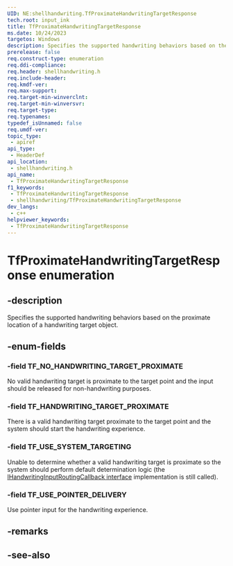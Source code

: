 ```yaml
---
UID: NE:shellhandwriting.TfProximateHandwritingTargetResponse
tech.root: input_ink
title: TfProximateHandwritingTargetResponse
ms.date: 10/24/2023
targetos: Windows
description: Specifies the supported handwriting behaviors based on the proximate location of a handwriting target object.
prerelease: false
req.construct-type: enumeration
req.ddi-compliance: 
req.header: shellhandwriting.h
req.include-header: 
req.kmdf-ver: 
req.max-support: 
req.target-min-winverclnt: 
req.target-min-winversvr: 
req.target-type: 
req.typenames: 
typedef_isUnnamed: false
req.umdf-ver: 
topic_type:
 - apiref
api_type:
 - HeaderDef
api_location:
 - shellhandwriting.h
api_name:
 - TfProximateHandwritingTargetResponse
f1_keywords:
 - TfProximateHandwritingTargetResponse
 - shellhandwriting/TfProximateHandwritingTargetResponse
dev_langs:
 - c++
helpviewer_keywords:
 - TfProximateHandwritingTargetResponse
---
```


# TfProximateHandwritingTargetResponse enumeration

## -description

Specifies the supported handwriting behaviors based on the proximate location of a handwriting target object.

## -enum-fields

### -field TF_NO_HANDWRITING_TARGET_PROXIMATE

No valid handwriting target is proximate to the target point and the input should be released for non-handwriting purposes.

### -field TF_HANDWRITING_TARGET_PROXIMATE

There is a valid handwriting target proximate to the target point and the system should start the handwriting experience.

### -field TF_USE_SYSTEM_TARGETING

Unable to determine whether a valid handwriting target is proximate so the system should perform default determination logic (the [IHandwritingInputRoutingCallback interface](nn-shellhandwriting-ihandwritinginputroutingcallback.md) implementation is still called).

### -field TF_USE_POINTER_DELIVERY

Use pointer input for the handwriting experience.

## -remarks

## -see-also

